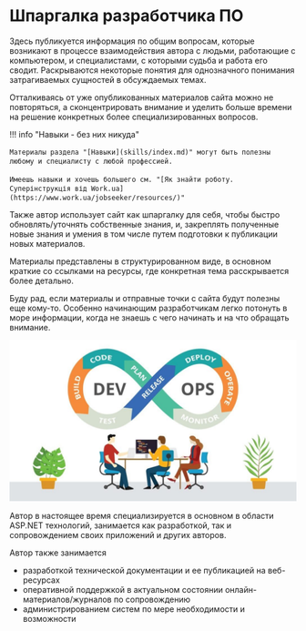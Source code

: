 # Шпаргалка разработчика ПО

Здесь публикуется информация по общим вопросам, которые возникают в процессе взаимодействия автора с людьми, работающие с компьютером, и специалистами, с которыми судьба и работа его сводит. Раскрываются некоторые понятия для однозначного понимания затрагиваемых сущностей в обсуждаемых темах.

Отталкиваясь от уже опубликованных материалов сайта можно не повторяться, а сконцентрировать внимание и уделить больше времени на решение конкретных более специализированных вопросов.

!!! info "Навыки - без них никуда"

    Материалы раздела "[Навыки](skills/index.md)" могут быть полезны любому и специалисту с любой профессией.

    Имеешь навыки и хочешь большего см. "[Як знайти роботу. Суперінструкція від Work.ua](https://www.work.ua/jobseeker/resources/)"

Также автор использует сайт как шпаргалку для себя, чтобы быстро обновлять/уточнять собственные знания, и, закреплять полученные новые знания и умения в том числе путем подготовки к публикации новых материалов.

Материалы представлены в структурированном виде, в основном краткие со ссылками на ресурсы, где конкретная тема расскрывается более детально.

Буду рад, если материалы и отправные точки с сайта будут полезны еще кому-то. Особенно начинающим разработчикам легко потонуть в море информации, когда не знаешь с чего начинать и на что обращать внимание.

![.NET core](./assets/images/devops.jpg)

Автор в настоящее время специализируется в основном в области ASP.NET технологий, занимается как разработкой, так и сопровождением своих приложений и других авторов.

Автор также занимается

- разработкой технической документации и ее публикацией на веб-ресурсах
- оперативной поддержкой в актуальном состоянии онлайн-материалов/журналов по сопровождению
- администрированием систем по мере необходимости и возможности
